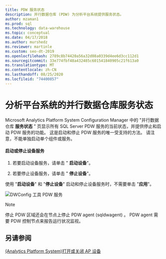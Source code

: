 ```yaml
---
title: PDW 服务状态
description: 并行数据仓库 (PDW) 为分析平台系统提供服务状态。
author: mzaman1
ms.prod: sql
ms.technology: data-warehouse
ms.topic: conceptual
ms.date: 04/17/2018
ms.author: murshedz
ms.reviewer: martinle
ms.custom: seo-dt-2019
ms.openlocfilehash: 2789c8b74420a56a32d08a0339d4ee6d3cc112d1
ms.sourcegitcommit: 33e774fbf48a432485c601541840905c21f613a0
ms.translationtype: MT
ms.contentlocale: zh-CN
ms.lasthandoff: 08/25/2020
ms.locfileid: "74400857"
---
```

# <a name="parallel-data-warehouse-services-status-for-analytics-platform-system"></a>分析平台系统的并行数据仓库服务状态
Microsoft Analytics Platform System Configuration Manager 中的 "并行数据仓库 **服务状态** " 页显示所有 SQL Server PDW 服务的当前状态，并提供停止和启动 PDW 服务的功能。 这是启动和停止 PDW 服务的唯一受支持的方法。 请注意，不能单独启动单个组件或服务。  
  
#### <a name="to-start-or-stop-the-appliance-services"></a>启动或停止设备服务  
  
1.  若要启动设备服务，请单击 " **启动设备**"。  
  
2.  若要停止设备服务，请单击 " **停止设备**"。  
  
使用 "**启动设备**" 和 "**停止设备**" 启动和停止设备服务时，不需要单击 "**应用**"。  
  
![DWConfig 工具 PDW 服务](./media/pdw-services-status/SQL_Server_PDW_DWConfig_ApplPDWServices.png "SQL_Server_PDW_DWConfig_ApplPDWServices")  
  
> [!NOTE]  
> 停止 PDW 区域还会在节点上停止 PDW agent (sqldwagent) 。 PDW agent 需要 PDW 控制节点来报告运行状况监视。  
  
## <a name="see-also"></a>另请参阅  
[&#40;Analytics Platform System&#41;打开或关闭 AP 设备 ](power-the-aps-appliance-on-or-off.md)  
  
